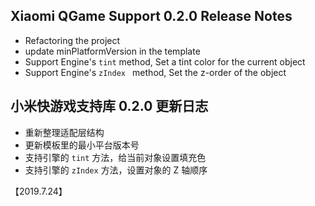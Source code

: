 
## Xiaomi QGame Support 0.2.0 Release Notes

* Refactoring the project
* update minPlatformVersion in the template
* Support Engine's `tint` method, Set a tint color for the current object
* Support Engine's `zIndex ` method, Set the z-order of the object

## 小米快游戏支持库 0.2.0 更新日志
* 重新整理适配层结构
* 更新模板里的最小平台版本号
* 支持引擎的 `tint` 方法，给当前对象设置填充色
* 支持引擎的 `zIndex` 方法，设置对象的 Z 轴顺序

【2019.7.24】
